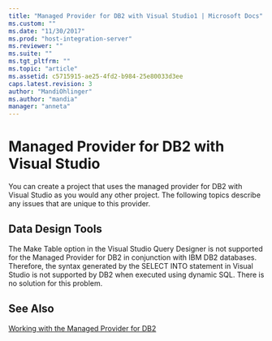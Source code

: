 ```yaml
---
title: "Managed Provider for DB2 with Visual Studio1 | Microsoft Docs"
ms.custom: ""
ms.date: "11/30/2017"
ms.prod: "host-integration-server"
ms.reviewer: ""
ms.suite: ""
ms.tgt_pltfrm: ""
ms.topic: "article"
ms.assetid: c5715915-ae25-4fd2-b984-25e80033d3ee
caps.latest.revision: 3
author: "MandiOhlinger"
ms.author: "mandia"
manager: "anneta"
---
```

# Managed Provider for DB2 with Visual Studio
You can create a project that uses the managed provider for DB2 with Visual Studio as you would any other project. The following topics describe any issues that are unique to this provider.  
  
## Data Design Tools  
 The Make Table option in the Visual Studio Query Designer is not supported for the Managed Provider for DB2 in conjunction with IBM DB2 databases. Therefore, the syntax generated by the SELECT INTO statement in Visual Studio is not supported by DB2 when executed using dynamic SQL. There is no solution for this problem.  
  
## See Also  
 [Working with the Managed Provider for DB2](../core/working-with-the-managed-provider-for-db21.md)